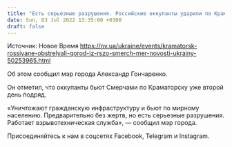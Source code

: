 ```yaml
---
title: "Есть серьезные разрушения. Российские оккупанты ударили по Краматорску из РСЗО Смерч"
date: Sun, 03 Jul 2022 13:35:00 +0300
draft: false
---
```

Источник: Новое Время https://nv.ua/ukraine/events/kramatorsk-rossiyane-obstrelyali-gorod-iz-rszo-smerch-mer-novosti-ukrainy-50253965.html


Об этом сообщил мэр города Александр Гончаренко.

Он отметил, что оккупанты бьют Смерчами по Краматорску уже второй день подряд.

«Уничтожают гражданскую инфраструктуру и бьют по мирному населению. Предварительно без жертв, но есть серьезные разрушения. Работает взрывотехническая служба», — сообщил мэр города.

Присоединяйтесь к нам в соцсетях Facebook, Telegram и Instagram.
